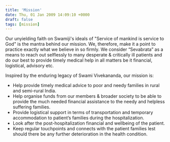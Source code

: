 ```yaml
---
title: 'Mission'
date: Thu, 01 Jan 2009 14:09:10 +0000
draft: false
tags: [mission]
---
```


Our unyielding faith on Swamiji's ideals of "Service of mankind is service to
God" is the mantra behind our mission. We, therefore, make it a point to
practice exactly what we believe in so firmly. We consider “Sevabrata” as a
means to reach out selflessly to many desperate & critically ill patients and
do our best to provide timely medical help in all matters be it financial,
logistical, advisory etc.

Inspired by the enduring legacy of Swami Vivekananda, our mission is:

- Help provide timely medical advice to poor and needy families in rural and semi-rural India.
- Help organise funds from our members & broader society to be able to provide the much needed financial assistance to the needy and helpless suffering families.
- Provide logistical support in terms of transportation and temporary accommodation to patient’s families during the hospitalization.
- Look after the post-hospitalization financial and wellbeing of the patient.
- Keep regular touchpoints and connects with the patient families lest should there be any further deterioration in the health condition.
